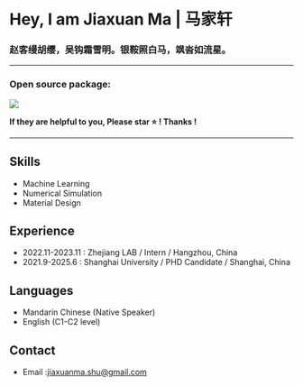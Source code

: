 # Hey, I am Jiaxuan Ma | 马家轩


### 赵客缦胡缨，吴钩霜雪明。银鞍照白马，飒沓如流星。

---

### Open source package: 

[![](https://img.shields.io/badge/MLMD-Github-yellowgreen)](https://github.com/Jiaxuan-Ma/Machine-Learning-for-Material-Design)

**If they are helpful to you,  Please star ⭐️ ! Thanks !**

---

## Skills
- Machine Learning 
- Numerical Simulation
- Material Design

## Experience
- 2022.11-2023.11 : Zhejiang LAB / Intern / Hangzhou, China
- 2021.9-2025.6 : Shanghai University /  PHD Candidate / Shanghai, China

## Languages
- Mandarin Chinese (Native Speaker)
- English (C1-C2 level)

## Contact
-  Email :jiaxuanma.shu@gmail.com
